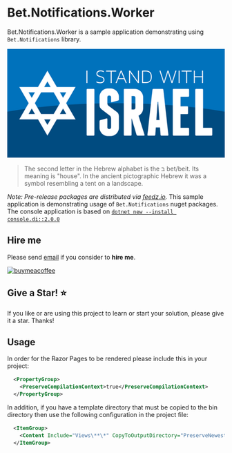 ﻿# Bet.Notifications.Worker

Bet.Notifications.Worker is a sample application demonstrating using `Bet.Notifications` library.

![Stand With Israel](../../img/IStandWithIsrael.png)


> The second letter in the Hebrew alphabet is the ב bet/beit. Its meaning is "house". In the ancient pictographic Hebrew it was a symbol resembling a tent on a landscape.

_Note: Pre-release packages are distributed via [feedz.io](https://f.feedz.io/kdcllc/bet-notifications/nuget/index.json)._
This sample application is demonstrating usage of `Bet.Notifications` nuget packages.
The console application is based on [`dotnet new --install console.di::2.0.0`](https://github.com/kdcllc/Bet.Extensions.Templating)


## Hire me

Please send [email](mailto:kingdavidconsulting@gmail.com) if you consider to **hire me**.

[![buymeacoffee](https://www.buymeacoffee.com/assets/img/custom_images/orange_img.png)](https://www.buymeacoffee.com/vyve0og)

## Give a Star! :star:

If you like or are using this project to learn or start your solution, please give it a star. Thanks!

## Usage

In order for the Razor Pages to be rendered please include this in your project:

```xml
  <PropertyGroup>
    <PreserveCompilationContext>true</PreserveCompilationContext>
  </PropertyGroup>
```
In addition, if you have a template directory that must be copied to the bin directory then use the following configuration in the project file:

```xml
  <ItemGroup>
    <Content Include="Views\**\*" CopyToOutputDirectory="PreserveNewest" />
  </ItemGroup>
```
